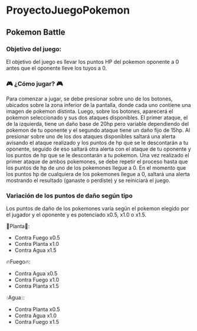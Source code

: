 # ProyectoJuegoPokemon

## Pokemon Battle

### Objetivo del juego:

El objetivo del juego es llevar los puntos HP del pokemon oponente a 0 antes que el oponente lleve los tuyos a 0.

### 🎮 ¿Cómo jugar? 🎮

Para comenzar a jugar, se debe presionar sobre uno de los botones, ubicados sobre la zona inferior de la pantalla, donde cada uno contiene una imagen de pokemon distinta. Luego, sobre los botones, aparecerá el pokemon seleccionado y sus dos ataques disponibles. El primer ataque, el de la izquierda, tiene un daño base de 20hp pero variable dependiendo del pokemon de tu oponente y el segundo ataque tiene un daño fijo de 15hp. Al presionar sobre uno de los dos ataques disponibles saltará una alerta avisando el ataque realizado y los puntos de hp que se le descontarán a tu oponente, seguido de eso saltará otra alerta con el ataque de tu oponente y los puntos de hp que se le descontarán a tu pokemon. Una vez realizado el primer ataque de ambos pokemones, se debe repetir el proceso hasta que los puntos de hp de uno de los pokemones llegue a 0. En el momento que los puntos hp de cualquiera de los pokemones llegue a 0, saltará una alerta mostrando el resultado (ganaste o perdiste) y se reiniciará el juego.

### Variación de los puntos de daño según tipo

Los puntos de daño de los pokemones varía según el pokemon elegido por el jugador y el oponente y es potenciado x0.5, x1.0 o x1.5.

🍃Planta🍃:

- Contra Fuego x0.5
- Contra Planta x1.0
- Contra Agua x1.5

🔥Fuego🔥:

- Contra Agua x0.5
- Contra Fuego x1.0
- Contra Planta x1.5

💧Agua💧:

- Contra Planta x0.5
- Contra Agua x1.0
- Contra Fuego x1.5
